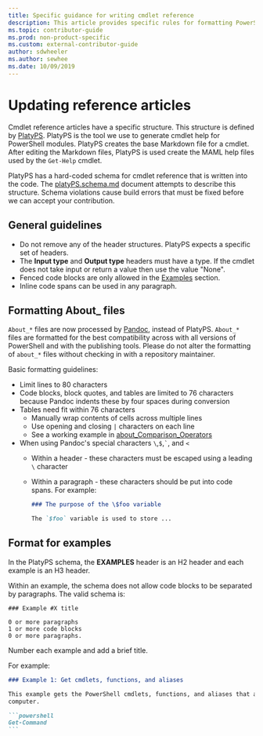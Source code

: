 ```yaml
---
title: Specific guidance for writing cmdlet reference
description: This article provides specific rules for formatting PowerShell code samples. This applies to conceptual articles with examples, as well as cmdlet reference.
ms.topic: contributor-guide
ms.prod: non-product-specific
ms.custom: external-contributor-guide
author: sdwheeler
ms.author: sewhee
ms.date: 10/09/2019
---
```

# Updating reference articles

Cmdlet reference articles have a specific structure. This structure is defined by [PlatyPS][].
PlatyPS is the tool we use to generate cmdlet help for PowerShell modules. PlatyPS creates the base
Markdown file for a cmdlet. After editing the Markdown files, PlatyPS is used create the MAML help
files used by the `Get-Help` cmdlet.

PlatyPS has a hard-coded schema for cmdlet reference that is written into the code. The
[platyPS.schema.md][] document attempts to describe this structure. Schema violations cause build
errors that must be fixed before we can accept your contribution.

## General guidelines

- Do not remove any of the header structures. PlatyPS expects a specific set of headers.
- The **Input type** and **Output type** headers must have a type. If the cmdlet does not take input
  or return a value then use the value "None".
- Fenced code blocks are only allowed in the [Examples](#format-for-examples) section.
- Inline code spans can be used in any paragraph.

## Formatting About_ files

`About_*` files are now processed by [Pandoc][], instead of PlatyPS. `About_*` files are formatted
for the best compatibility across with all versions of PowerShell and with the publishing tools.
Please do not alter the formatting of `about_*` files without checking in with a repository
maintainer.

Basic formatting guidelines:

- Limit lines to 80 characters
- Code blocks, block quotes, and tables are limited to 76 characters because Pandoc indents these by
  four spaces during conversion
- Tables need fit within 76 characters
  - Manually wrap contents of cells across multiple lines
  - Use opening and closing `|` characters on each line
  - See a working example in [about_Comparison_Operators][about-example]
- When using Pandoc's special characters `\`,`$`,`` ` ``, and `<`
  - Within a header - these characters must be escaped using a leading `\` character
  - Within a paragraph - these characters should be put into code spans. For example:

    ~~~markdown
    ### The purpose of the \$foo variable

    The `$foo` variable is used to store ...
    ~~~

## Format for examples

In the PlatyPS schema, the **EXAMPLES** header is an H2 header and each example is an H3 header.

Within an example, the schema does not allow code blocks to be separated by paragraphs. The valid
schema is:

```
### Example #X title

0 or more paragraphs
1 or more code blocks
0 or more paragraphs.
```

Number each example and add a brief title.

For example:

~~~markdown
### Example 1: Get cmdlets, functions, and aliases

This example gets the PowerShell cmdlets, functions, and aliases that are installed on the
computer.

```powershell
Get-Command
```
~~~


[PlatyPS]: https://github.com/powershell/platyps
[platyPS.schema.md]: https://github.com/PowerShell/platyPS/blob/master/platyPS.schema.md
[issue1806]: https://github.com/PowerShell/PowerShell-Docs/issues/1806
[about-example]: https://github.com/MicrosoftDocs/PowerShell-Docs/blob/staging/reference/6/Microsoft.PowerShell.Core/About/about_Comparison_Operators.md
[Pandoc]: https://pandoc.org
